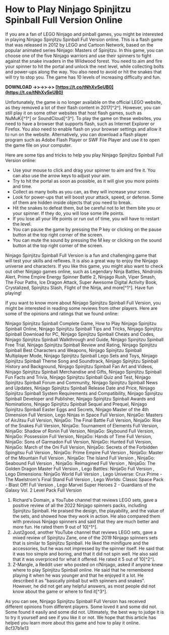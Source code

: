 # How to Play Ninjago Spinjitzu Spinball Full Version Online
 
If you are a fan of LEGO Ninjago and pinball games, you might be interested in playing Ninjago Spinjitzu Spinball Full Version online. This is a flash game that was released in 2012 by LEGO and Cartoon Network, based on the popular animated series Ninjago: Masters of Spinjitzu. In this game, you can choose one of the five Ninjago warriors and use their spinners to fight against the snake invaders in the Wildwood forest. You need to aim and fire your spinner to hit the portal and unlock the next level, while collecting bolts and power-ups along the way. You also need to avoid or hit the snakes that will try to stop you. The game has 10 levels of increasing difficulty and fun.
 
**DOWNLOAD ->>->>->> [https://t.co/tNhXvSeUB0](https://t.co/tNhXvSeUB0)**


 
Unfortunately, the game is no longer available on the official LEGO website, as they removed a lot of their flash content in 2017[^2^]. However, you can still play it on some other websites that host flash games, such as NuMuKi[^1^] or SoundCloud[^3^]. To play the game on these websites, you need to have a browser that supports flash, such as Internet Explorer or Firefox. You also need to enable flash on your browser settings and allow it to run on the website. Alternatively, you can download a flash player program such as Adobe Flash Player or SWF File Player and use it to open the game file on your computer.
 
Here are some tips and tricks to help you play Ninjago Spinjitzu Spinball Full Version online:
 
- Use your mouse to click and drag your spinner to aim and fire it. You can also use the arrow keys to adjust your aim.
- Try to hit the portal as soon as possible, as it will give you more points and time.
- Collect as many bolts as you can, as they will increase your score.
- Look for power-ups that will boost your attack, speed, or defense. Some of them are hidden inside objects that you need to break.
- Hit the snakes to defeat them, but be careful not to let them bite you or your spinner. If they do, you will lose some life points.
- If you lose all your life points or run out of time, you will have to restart the level.
- You can pause the game by pressing the P key or clicking on the pause button at the top right corner of the screen.
- You can mute the sound by pressing the M key or clicking on the sound button at the top right corner of the screen.

Ninjago Spinjitzu Spinball Full Version is a fun and challenging game that will test your skills and reflexes. It is also a great way to enjoy the Ninjago universe and characters. If you like this game, you might also want to check out other Ninjago games online, such as Legendary Ninja Battles, Nindroids Alert, Prime Empire Energy Spinner Battle 2, Ninjago Rush, Viper Smash, The Four Paths, Ice Dragon Attack, Super Awesome Digital Activity Book, Crystalized, Spinjitzu Slash, Flight of the Ninja, and more[^1^]. Have fun playing!

If you want to know more about Ninjago Spinjitzu Spinball Full Version, you might be interested in reading some reviews from other players. Here are some of the opinions and ratings that we found online:
 
Ninjago Spinjitzu Spinball Complete Game,  How to Play Ninjago Spinjitzu Spinball Online,  Ninjago Spinjitzu Spinball Tips and Tricks,  Ninjago Spinjitzu Spinball Download for PC,  Ninjago Spinjitzu Spinball Cheats and Codes,  Ninjago Spinjitzu Spinball Walkthrough and Guide,  Ninjago Spinjitzu Spinball Free Trial,  Ninjago Spinjitzu Spinball Review and Rating,  Ninjago Spinjitzu Spinball Best Characters and Weapons,  Ninjago Spinjitzu Spinball Multiplayer Mode,  Ninjago Spinjitzu Spinball Lego Sets and Toys,  Ninjago Spinjitzu Spinball Theme Song and Soundtrack,  Ninjago Spinjitzu Spinball History and Background,  Ninjago Spinjitzu Spinball Fan Art and Videos,  Ninjago Spinjitzu Spinball Merchandise and Gifts,  Ninjago Spinjitzu Spinball Fun Facts and Trivia,  Ninjago Spinjitzu Spinball Quiz and Test,  Ninjago Spinjitzu Spinball Forum and Community,  Ninjago Spinjitzu Spinball News and Updates,  Ninjago Spinjitzu Spinball Release Date and Price,  Ninjago Spinjitzu Spinball System Requirements and Compatibility,  Ninjago Spinjitzu Spinball Developer and Publisher,  Ninjago Spinjitzu Spinball Awards and Nominations,  Ninjago Spinjitzu Spinball Sequel and Prequel,  Ninjago Spinjitzu Spinball Easter Eggs and Secrets,  Ninjago Master of the 4th Dimension Full Version,  Lego Ninjas in Space Full Version,  NinjaGo: Masters of AirJitsu Full Version,  NinjaGo: The Final Battle Full Version,  NinjaGo: Rise of the Snakes Full Version,  NinjaGo: Tournament of Elements Full Version,  NinjaGo: Shadow of Ronin Full Version,  NinjaGo: Skybound Full Version,  NinjaGo: Possession Full Version,  NinjaGo: Hands of Time Full Version,  NinjaGo: Sons of Garmadon Full Version,  NinjaGo: Hunted Full Version,  NinjaGo: March of the Oni Full Version,  NinjaGo: Secrets of the Forbidden Spingitsu Full Version ,  NinjaGo: Prime Empire Full Version ,  NinjaGo: Master of the Mountain Full Version ,  NinjaGo: The Island Full Version ,  NinjaGo: Seabound Full Version ,  NinjaGo: Reimagined Full Version ,  NinjaGo: The Golden Dragon Master Full Version ,  Lego Battles: NinjaGo Full Version ,  Lego Dimensions: NinjaGo World Full Version ,  Lego Universe: Crux Prime - The Maelstrom's Final Stand Full Version ,  Lego Worlds: Classic Space Pack - Blast Off! Full Version ,  Lego Marvel Super Heroes 2 - Guardians of the Galaxy Vol. 2 Level Pack Full Version

1. Richard's Domain, a YouTube channel that reviews LEGO sets, gave a positive review of all the 2022 Ninjago spinners packs, including Spinjitzu Spinball. He praised the design, the playability, and the value of the sets, and showed how they work in action. He also compared them with previous Ninjago spinners and said that they are much better and more fun. He rated them 9 out of 10[^1^].
2. Just2good, another YouTube channel that reviews LEGO sets, gave a mixed review of Spinjitzu Zane, one of the 2019 Ninjago spinners sets that is similar to Spinjitzu Spinball. He liked the minifigure and the accessories, but he was not impressed by the spinner itself. He said that it was too simple and boring, and that it did not spin well. He also said that it was overpriced for what it offered. He rated it 5 out of 10[^2^].
3. Z-Mangle, a Reddit user who posted on r/Ninjago, asked if anyone knew where to play Spinjitzu Spinball online. He said that he remembered playing it when he was younger and that he enjoyed it a lot. He described it as "basically pinball but with spinners and snakes". However, he did not get any helpful answers, as most people did not know about the game or where to find it[^3^].

As you can see, Ninjago Spinjitzu Spinball Full Version has received different opinions from different players. Some loved it and some did not. Some found it easily and some did not. Ultimately, the best way to judge it is to try it yourself and see if you like it or not. We hope that this article has helped you learn more about this game and how to play it online.
 8cf37b1e13
 
